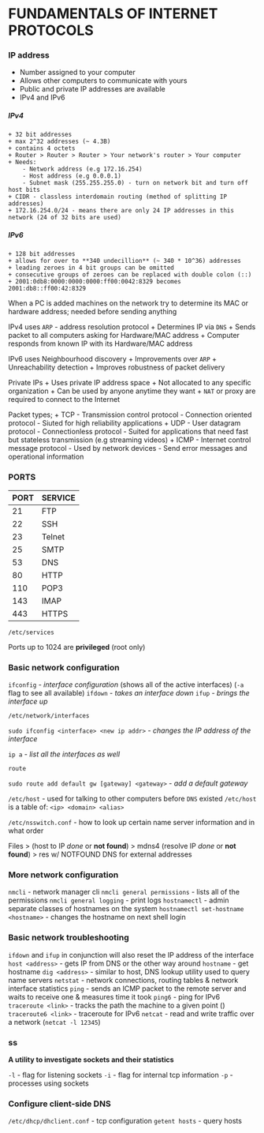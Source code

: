 # FUNDAMENTALS OF INTERNET PROTOCOLS

### IP address

+ Number assigned to your computer
+ Allows other computers to communicate with yours
+ Public and private IP addresses are available
+ IPv4 and IPv6

##### IPv4
	+ 32 bit addresses
	+ max 2^32 addresses (~ 4.3B)
	+ contains 4 octets
	+ Router > Router > Router > Your network's router > Your computer
	+ Needs:
		- Network address (e.g 172.16.254)
		- Host address (e.g 0.0.0.1)
		- Subnet mask (255.255.255.0) - turn on network bit and turn off host bits
	+ CIDR - classless interdomain routing (method of splitting IP addresses)
	+ 172.16.254.0/24 - means there are only 24 IP addresses in this network (24 of 32 bits are used)

##### IPv6
	+ 128 bit addresses
	+ allows for over to **340 undecillion** (~ 340 * 10^36) addresses
	+ leading zeroes in 4 bit groups can be omitted
	+ consecutive groups of zeroes can be replaced with double colon (::)
	+ 2001:0db8:0000:0000:0000:ff00:0042:8329 becomes 2001:db8::ff00:42:8329

When a PC is added machines on the network try to determine its MAC or hardware address; needed before sending anything

IPv4 uses `ARP` - address resolution protocol
	+ Determines IP via `DNS`
	+ Sends packet to all computers asking for Hardware/MAC address
	+ Computer responds from known IP with its Hardware/MAC address

IPv6 uses Neighbourhood discovery
	+ Improvements over `ARP`
	+ Unreachability detection
	+ Improves robustness of packet delivery

Private IPs
	+ Uses private IP address space
	+ Not allocated to any specific organization
	+ Can be used by anyone anytime they want
	+ `NAT` or proxy are required to connect to the Internet

Packet types;
	+ TCP
		- Transmission control protocol
		- Connection oriented protocol
		- Siuted for high reliability applications
	+ UDP
		- User datagram protocol
		- Connectionless protocol
		- Suited for applications that need fast but stateless transmission (e.g streaming videos)
	+ ICMP
		- Internet control message protocol
		- Used by network devices
		- Send error messages and operational information

### PORTS

| PORT | SERVICE |
| ---- | ------- |
|  21  |   FTP   |
|  22  |   SSH   |
|  23  |  Telnet |
|  25  |   SMTP  |
|  53  |   DNS   |
|  80  |   HTTP  |
| 110  |   POP3  |
| 143  |   IMAP  |
| 443  |  HTTPS  |

`/etc/services`

Ports up to 1024 are **privileged** (root only)

### Basic network configuration

`ifconfig` - *interface configuration* (shows all of the active interfaces) (`-a` flag to see all available)
`ifdown` - *takes an interface down*
`ifup` - *brings the interface up*

`/etc/network/interfaces`

`sudo ifconfig <interface> <new ip addr>` - *changes the IP address of the interface*

`ip a` - *list all the interfaces as well*

`route`

`sudo route add default gw [gateway] <gateway>` - *add a default gateway*

`/etc/host` - used for talking to other computers before `DNS` existed
`/etc/host` is a table of: `<ip> <domain> <alias>`

`/etc/nsswitch.conf` - how to look up certain name server information and in what order

Files > (host to IP *done* or **not found**) > mdns4 (resolve IP *done* or **not found**) > res w/ NOTFOUND
DNS for external addresses

### More network configuration

`nmcli` - network manager cli
`nmcli general permissions` - lists all of the permissions
`nmcli general logging` - print logs
`hostnamectl` - admin separate classes of hostnames on the system
`hostnamectl set-hostname <hostname>` - changes the hostname on next shell login


### Basic network troubleshooting

`ifdown` and `ifup` in conjunction will also reset the IP address of the interface
`host <address>` - gets IP from DNS or the other way around
`hostname` - get hostname
`dig <address>` - similar to host, DNS lookup utility used to query name servers
`netstat` - network connections, routing tables & network interface statistics
`ping` - sends an ICMP packet to the remote server and waits to receive one & measures time it took
`ping6` - ping for IPv6
`traceroute <link>` - tracks the path the machine to a given point (<link>)
`traceroute6 <link>` - traceroute for IPv6
`netcat` - read and write traffic over a network (`netcat -l 12345`)

### ss

**A utility to investigate sockets and their statistics**

`-l` - flag for listening sockets
`-i` - flag for internal tcp information
`-p` - processes using sockets

### Configure client-side DNS
 
`/etc/dhcp/dhclient.conf` - tcp configuration
`getent hosts` - query hosts
